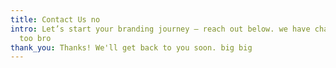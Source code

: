 ```yaml
---
title: Contact Us no
intro: Let’s start your branding journey — reach out below. we have changed this
  too bro
thank_you: Thanks! We'll get back to you soon. big big
---
```

